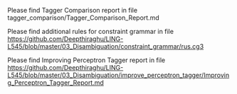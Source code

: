 Please find Tagger Comparison report in file tagger_comparison/Tagger_Comparison_Report.md

Please find additional rules for constraint grammar in file https://github.com/Deepthiraghu/LING-L545/blob/master/03_Disambiguation/constraint_grammar/rus.cg3

Please find Improving Perceptron Tagger report in file https://github.com/Deepthiraghu/LING-L545/blob/master/03_Disambiguation/improve_perceptron_tagger/Improving_Perceptron_Tagger_Report.md
